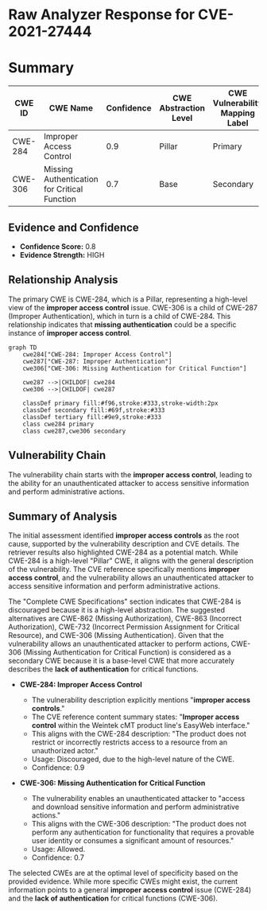 # Raw Analyzer Response for CVE-2021-27444

# Summary
| CWE ID | CWE Name | Confidence | CWE Abstraction Level | CWE Vulnerability Mapping Label | CWE-Vulnerability Mapping Notes |
|---|---|---|---|---|---|
| CWE-284 | Improper Access Control | 0.9 | Pillar | Primary | Discouraged |
| CWE-306 | Missing Authentication for Critical Function | 0.7 | Base | Secondary | Allowed |

## Evidence and Confidence

*   **Confidence Score:** 0.8
*   **Evidence Strength:** HIGH

## Relationship Analysis
The primary CWE is CWE-284, which is a Pillar, representing a high-level view of the **improper access control** issue. CWE-306 is a child of CWE-287 (Improper Authentication), which in turn is a child of CWE-284. This relationship indicates that **missing authentication** could be a specific instance of **improper access control**.

```mermaid
graph TD
    cwe284["CWE-284: Improper Access Control"]
    cwe287["CWE-287: Improper Authentication"]
    cwe306["CWE-306: Missing Authentication for Critical Function"]
    
    cwe287 -->|CHILDOF| cwe284
    cwe306 -->|CHILDOF| cwe287

    classDef primary fill:#f96,stroke:#333,stroke-width:2px
    classDef secondary fill:#69f,stroke:#333
    classDef tertiary fill:#9e9,stroke:#333
    class cwe284 primary
    class cwe287,cwe306 secondary
```

## Vulnerability Chain
The vulnerability chain starts with the **improper access control**, leading to the ability for an unauthenticated attacker to access sensitive information and perform administrative actions.

## Summary of Analysis
The initial assessment identified **improper access controls** as the root cause, supported by the vulnerability description and CVE details. The retriever results also highlighted CWE-284 as a potential match. While CWE-284 is a high-level "Pillar" CWE, it aligns with the general description of the vulnerability. The CVE reference specifically mentions **improper access control**, and the vulnerability allows an unauthenticated attacker to access sensitive information and perform administrative actions.

The "Complete CWE Specifications" section indicates that CWE-284 is discouraged because it is a high-level abstraction. The suggested alternatives are CWE-862 (Missing Authorization), CWE-863 (Incorrect Authorization), CWE-732 (Incorrect Permission Assignment for Critical Resource), and CWE-306 (Missing Authentication). Given that the vulnerability allows an unauthenticated attacker to perform actions, CWE-306 (Missing Authentication for Critical Function) is considered as a secondary CWE because it is a base-level CWE that more accurately describes the **lack of authentication** for critical functions.

*   **CWE-284: Improper Access Control**
    *   The vulnerability description explicitly mentions "**improper access controls**."
    *   The CVE reference content summary states: "**Improper access control** within the Weintek cMT product line's EasyWeb interface."
    *   This aligns with the CWE-284 description: "The product does not restrict or incorrectly restricts access to a resource from an unauthorized actor."
    *   Usage: Discouraged, due to the high-level nature of the CWE.
    *   Confidence: 0.9

*   **CWE-306: Missing Authentication for Critical Function**
    *   The vulnerability enables an unauthenticated attacker to "access and download sensitive information and perform administrative actions."
    *   This aligns with the CWE-306 description: "The product does not perform any authentication for functionality that requires a provable user identity or consumes a significant amount of resources."
    *   Usage: Allowed.
    *   Confidence: 0.7

The selected CWEs are at the optimal level of specificity based on the provided evidence. While more specific CWEs might exist, the current information points to a general **improper access control** issue (CWE-284) and the **lack of authentication** for critical functions (CWE-306).